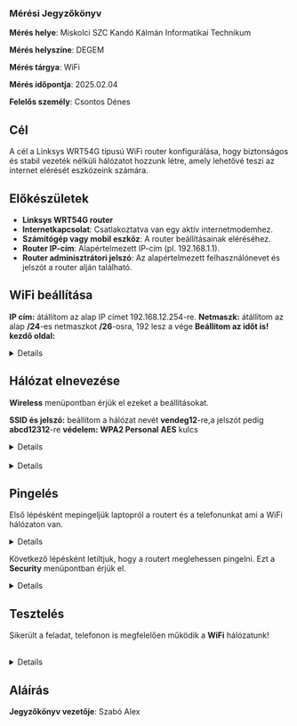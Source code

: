### Mérési Jegyzőkönyv

**Mérés helye**: Miskolci SZC Kandó Kálmán Informatikai Technikum 

**Mérés helyszíne**: DEGEM

**Mérés tárgya**: WiFi

**Mérés időpontja**: 2025.02.04

**Felelős személy**: Csontos Dénes

## Cél

A cél a Linksys WRT54G típusú WiFi router konfigurálása, hogy biztonságos és stabil vezeték nélküli hálózatot hozzunk létre, amely lehetővé teszi az internet elérését eszközeink számára.

## Előkészületek

- **Linksys WRT54G router**
- **Internetkapcsolat**: Csatlakoztatva van egy aktív internetmodemhez.
- **Számítógép vagy mobil eszköz**: A router beállításainak eléréséhez.
- **Router IP-cím**: Alapértelmezett IP-cím (pl. 192.168.1.1).
- **Router adminisztrátori jelszó**: Az alapértelmezett felhasználónevet és jelszót a router alján található.

## WiFi beállítása
 
 **IP cím:** átállítom az alap IP címet 192.168.12.254-re.
 **Netmaszk:** átállítom az alap **/24**-es netmaszkot **/26**-osra, 192 lesz a vége
 **Beállítom az időt is!**
 **kezdő oldal:**
  <br> 
  <details> 
  <img src="https://github.com/SzAlex04/iphalozat/blob/main/vendeg12_1.png"/> 
  </details> 

## Hálózat elnevezése

 **Wireless** menüpontban érjük el ezeket a beállításokat.
 
 **SSID és jelszó:** beállítom a hálózat nevét **vendeg12**-re,a jelszót pedig **abcd12312**-re
 **védelem:** **WPA2 Personal** **AES** kulcs
  <br> 
  <details> 
  <img src="https://github.com/SzAlex04/iphalozat/blob/main/vendeg12_2.png"/> 
  </details> 
  
  <br> 
  <details> 
  <img src="https://github.com/SzAlex04/iphalozat/blob/main/vendeg12_3.png"/> 
  </details> 

 ## Pingelés

 Első lépésként mepingeljük laptopról a routert és a telefonunkat ami a  WiFi hálózaton van.
  <br> 
  <details> 
  <img src="https://github.com/SzAlex04/iphalozat/blob/main/két%20fél%20pingelése.png"/> 
  </details> 
  
 Következő lépésként letiltjuk, hogy a routert meglehessen pingelni. 
 Ezt a **Security** menüpontban érjük el.
  <br> 
  <details> 
  <img src="https://github.com/SzAlex04/iphalozat/blob/main/vendeg12_4.png"/> 
  </details> 
  
## Tesztelés

 Sikerült a feladat, telefonon is megfelelően működik a **WiFi** hálózatunk!

  <br> 
  <details> 
  <img src="https://github.com/SzAlex04/iphalozat/blob/main/wifitelo.jpg"/> 
  </details> 

## Aláírás
**Jegyzőkönyv vezetője**: Szabó Alex
